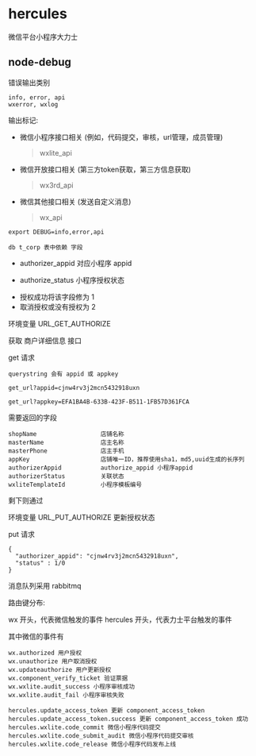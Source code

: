# hercules
微信平台小程序大力士


## node-debug 

错误输出类别

```
info, error, api
wxerror, wxlog
```

输出标记:

* 微信小程序接口相关 (例如，代码提交，审核，url管理，成员管理)
  > wxlite_api

* 微信开放接口相关 (第三方token获取，第三方信息获取)
  > wx3rd_api

* 微信其他接口相关 (发送自定义消息)
  > wx_api

```
export DEBUG=info,error,api

db t_corp 表中依赖 字段
```

- authorizer_appid 对应小程序 appid

- authorize_status 小程序授权状态
 * 授权成功将该字段修为 1 
 * 取消授权或没有授权为 2


环境变量 URL_GET_AUTHORIZE

获取 商户详细信息 接口

get 请求

```
querystring 会有 appid 或 appkey

get_url?appid=cjnw4rv3j2mcn5432918uxn

get_url?appkey=EFA1BA4B-633B-423F-B511-1FB57D361FCA
```

需要返回的字段

```
shopName                  店铺名称
masterName                店主名称
masterPhone               店主手机
appKey                    店铺唯一ID，推荐使用sha1，md5,uuid生成的长序列
authorizerAppid           authorize_appid 小程序appid
authorizerStatus          关联状态
wxliteTemplateId          小程序模板编号
```

剩下则通过

环境变量 URL_PUT_AUTHORIZE 更新授权状态

put 请求
```
{
  "authorizer_appid": "cjnw4rv3j2mcn5432918uxn",
  "status" : 1/0
}
```

消息队列采用 rabbitmq

路由键分布:

wx 开头，代表微信触发的事件
hercules 开头，代表力士平台触发的事件

其中微信的事件有

```
wx.authorized 用户授权
wx.unauthorize 用户取消授权
wx.updateauthorize 用户更新授权
wx.component_verify_ticket 验证票据
wx.wxlite.audit_success 小程序审核成功
wx.wxlite.audit_fail 小程序审核失败

hercules.update_access_token 更新 component_access_token
hercules.update_access_token.success 更新 component_access_token 成功
hercules.wxlite.code_commit 微信小程序代码提交
hercules.wxlite.code_submit_audit 微信小程序代码提交审核
hercules.wxlite.code_release 微信小程序代码发布上线
```
